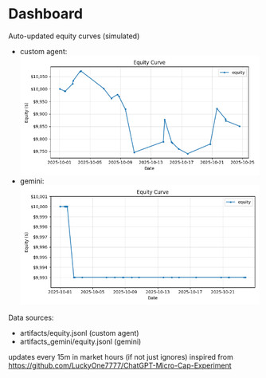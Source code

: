 # Dashboard

Auto-updated equity curves (simulated)

- custom agent: ![Equity Curve](artifacts/equity.png?v=a641113)
- gemini: ![Equity Curve (Gemini)](artifacts_gemini/equity.png?v=a641113)

Data sources:
- artifacts/equity.jsonl (custom agent)
- artifacts_gemini/equity.jsonl (gemini)

updates every 15m in market hours (if not just ignores)
inspired from https://github.com/LuckyOne7777/ChatGPT-Micro-Cap-Experiment